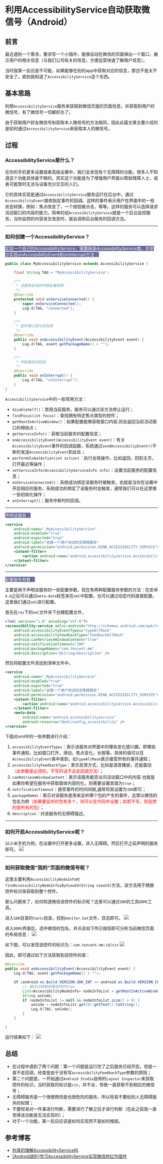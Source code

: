 # 利用AccessibilityService自动获取微信号（Android）

## 前言
最近遇到一个需求，要求写一个小插件，能够自动在微信的页面弹出一个窗口，展示用户的相关信息（与我们公司有关的信息，方便运营快速了解用户信息）。

当时我第一反应是不可能，如果能够在别的app中获取对应的信息，那岂不是太不安全了。直到我知道了`AccessibilityService`这个东西。

## 基本思路
利用`AccessibilityService`服务来获取到微信页面的页面信息，并获取到用户的微信号，有了微信号一切都好办了。

由于获取用户好友微信号和获取本人微信号的方法相同，因此此篇文章主要介绍的是如何通过`AccessibilityService`来获取本人的微信号。

## 过程
### AccessibilityService是什么？
在你的手机更多设置或者高级设置中，我们会发现有个无障碍的功能，很多人不知道这个功能具体是干嘛的，其实这个功能是为了增强用户界面以帮助残障人士，或者可能暂时无法与设备充分交互的人们。

它的具体实现是通过`AccessibilityService`服务运行在后台中，通过`AccessibilityEvent`接收指定事件的回调。这样的事件表示用户在界面中的一些状态转换，例如：焦点改变了，一个按钮被点击，等等。这样的服务可以选择请求活动窗口的内容的能力。简单的说`AccessibilityService`就是一个后台监控服务，当你监控的内容发生改变时，就会调用后台服务的回调方法。

----
### 如何创建一个AccessibilityService？
<span style="color: #ffffff; background-color: #666699;">实现一个自己的<em>AccessibilityService</em>，需要继承<em>AccessibilityService</em>类，并至少实现<em>onAccessibilityEvent</em>和<em>onInterrupt</em>方法：</span>

```java
public class MyAccessibilityService extends AccessibilityService {

    final String TAG = "MyAccessibilityService";

    /**
     * 当服务启动的时候会被调用
     */
    @Override
    protected void onServiceConnected() {
        super.onServiceConnected();
        Log.d(TAG, "connected");
    }

    /**
     * 监听窗口变化的回调
     */
    @Override
    public void onAccessibilityEvent(AccessibilityEvent event) {
        Log.d(TAG, event.getPackageName() + "");
    }

    /**
     * 中断服务的回调
     */
    @Override
    public void onInterrupt() {
        Log.d(TAG, "onInterrupt");
    }
}
```

`AccessibilityService`中的一些常用方法：
+ `disableSelf()`：禁用当前服务，服务可以通过该方法停止运行；
+ `findFocus(int focus)`：查找拥有特定焦点类型的控件；
+ `getRootInActiveWindow()`：如果配置能够获取窗口内容,则会返回当前活动窗口的根结点；
+ `getServiceInfo()`：获取当前服务的配置信息；
+ `onAccessibilityEvent(AccessibilityEvent event)`：有关`AccessibilityEvent`事件的回调函数，系统通过`sendAccessibiliyEvent()`不断的发送`AccessibilityEvent`到此处；
+ `performGlobalAction(int action)`：执行全局操作，比如返回，回到主页，打开最近等操作；
+ `setServiceInfo(AccessibilityServiceInfo info)`：设置当前服务的配置信息；
+ `onServiceConnected()`：系统成功绑定该服务时被触发，也就是当你在设置中开启相应的服务，系统成功的绑定了该服务时会触发，通常我们可以在这里做一些初始化操作；
+ `onInterrupt()`：服务中断时的回调。

----
<span style="background-color: #666699; color: #ffffff;">声明该服务：</span>

```xml
<service
    android:name=".MyAccessibilityService"
    android:enabled="true"
    android:exported="true"
    android:label="这是一个用户测试的无障碍服务"
    android:permission="android.permission.BIND_ACCESSIBILITY_SERVICE">
    <intent-filter>
        <action android:name="android.accessibilityservice.AccessibilityService" />
    </intent-filter>
</service>
```

----
<span style="background-color: #666699; color: #ffffff;">配置服务参数：</span>

主要是用于声明该服务的一些配置参数，现在有两种配置服务参数的方法：在安卓`4.0`之后可以通过`meta-data`标签来在`xml`中配置，也可以通过动态代码直接配置。这里我们通过`xml`进行配置。

首先在`res`下的`xml`文件夹下创建配置文件，

```xml
<?xml version="1.0" encoding="utf-8"?>
<accessibility-service xmlns:android="http://schemas.android.com/apk/res/android"
    android:accessibilityEventTypes="typeAllMask"
    android:accessibilityFeedbackType="feedbackAllMask"
    android:canRetrieveWindowContent="true"
    android:notificationTimeout="100"
    android:packageNames="com.tencent.mm"
    android:description="@string/description" />
```

然后将配置文件添加到清单文件中，

```xml
<service
    android:name=".MyAccessibilityService"
    android:enabled="true"
    android:exported="true"
    android:label="这是一个用户测试的无障碍服务"
    android:permission="android.permission.BIND_ACCESSIBILITY_SERVICE">
    <intent-filter>
        <action android:name="android.accessibilityservice.AccessibilityService" />
    </intent-filter>
    <meta-data
        android:name="android.accessibilityservice"
        android:resource="@xml/config_accessibility" />
</service>
```

下面对xml中的一些参数进行介绍：
1. `accessibilityEventTypes`：表示该服务对界面中的哪些变化感兴趣，即哪些事件通知，比如窗口打开，滑动，焦点变化，长按等。具体的值可以在`AccessibilityEvent`类中查到，如`typeAllMask`表示接受所有的事件通知；
2. `accessibilityFeedbackType`：表示反馈方式，比如是语音播放，还是震动<span style="color: #ff0000;">（此参数是必须的，不写的话不会走回调方法）</span>；
3. `canRetrieveWindowContent`：表示该服务能否访问活动窗口中的内容.也就是如果你希望在服务中获取窗体内容的化，则需要设置其值为`true`；
4. `notificationTimeout`：接受事件的时间间隔,通常将其设置为`100`即可；
5. `packageNames`：表示对该服务是用来监听哪个包的产生的事件，这里以微信的包名为例<span style="color: #ff0000;">（如果要监听的包有多个，则可以在代码中设置；如若不写，则监控的是所有的包）</span>；
6. `description`：对该服务的无障碍描述。

----
### 如何开启AccessibilityService呢？
以小米手机为例，在设置中打开更多设置，进入无障碍。然后打开之前声明的服务即可。
![](https://pic.superbed.cn/item/5da849e3451253d17803f80f.gif)

----
### 如何获取微信“我的”页面的微信号呢？
这里主要利用`AccessibilityNodeInfo的findAccessibilityNodeInfosByViewId(String viewId)`方法，该方法用于根据控件标识来获取到整个控件。

那么问题来了，如何知道微信该控件的标识呢？这里可以通过`SDK`的工具`DDMS`工具。

进入`SDK`目录的`tools`目录，找到`monitor.bat`文件，双击即可。
![](https://pic.superbed.cn/item/5da849e3451253d17803f811.png)

进入`DDMS`界面后，选中微信的包名，并点击如下所示按钮即可分析当前微信页面的布局信息：
![](https://pic.superbed.cn/item/5da849e3451253d17803f813.png)

如下图，可以发现该控件的标识为：`com.tencent.mm:id/czz`
![](https://pic.superbed.cn/item/5da849e3451253d17803f815.png)

因此，即可通过如下方法获取到该控件的值：
```java
@Override
public void onAccessibilityEvent(AccessibilityEvent event) {
    Log.d(TAG, event.getPackageName() + "");

    if (android.os.Build.VERSION.SDK_INT >= android.os.Build.VERSION_CODES.JELLY_BEAN_MR2) {
        // 通过id获取到微信号的View
        List<AccessibilityNodeInfo> nodeInfoList = getRootInActiveWindow().findAccessibilityNodeInfosByViewId("com.tencent.mm:id/czz");
        String wxCode;
        if (nodeInfoList != null && nodeInfoList.size() > 0) {
            wxCode = nodeInfoList.get(0).getText().toString();
            Log.d(TAG, wxCode);
        }
    }

}
```

运行结果如下：
![](https://pic.superbed.cn/item/5da849e3451253d17803f818.png)

## 总结
+ 在过程中遇到了两个问题：第一个问题是运行完了之后服务已经开启，但是一直不走回调，经查是由于没有写`accessibilityFeedbackType`参数的原因；
+ 第二个问题是，一开始通过`Android Studio`自带的`Layout Inspector`来获取控件的标识，当时获取的标识是`czz`，并不全，导致一直获取不到相应的微信号；
+ 无障碍服务是一个很便携但是也很危险的服务，所以轻易不要给别人无障碍服务的权限；
+ 不要轻易对一件事进行判断，需要进行了解之后才进行判断（在此之前我一直觉得该功能是无法实现的）；
+ 对于一个功能，第一反应应该是如何实现而不是如何推脱。

## 参考博客
+ [你真的理解AccessibilityService吗](https://www.jianshu.com/p/4cd8c109cdfb)
+ [[Android进阶]学习AccessibilityService实现微信抢红包插件](https://www.cnblogs.com/huolongluo/p/6120946.html)
